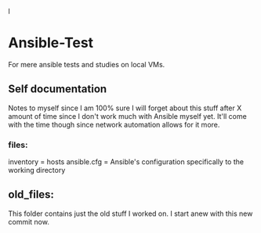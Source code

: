 l
# Ansible-Test

For mere ansible tests and studies on local VMs.

## Self documentation

Notes to myself since I am 100% sure I will forget about this stuff after X amount of time since I don't work much with Ansible myself yet.
It'll come with the time though since network automation allows for it more.

### files:

inventory = hosts
ansible.cfg = Ansible's configuration specifically to the working directory


## old_files:
This folder contains just the old stuff I worked on. I start anew with this new commit now.


